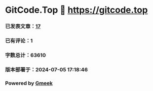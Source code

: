 # GitCode.Top :link: https://gitcode.top 
### 已发表文章：[17](https://gitcode.top/tag.html) 
### 已有评论：1 
### 字数总计：63610 
### 版本部署于：2024-07-05 17:18:46 
### Powered by [Gmeek](https://github.com/Meekdai/Gmeek)
